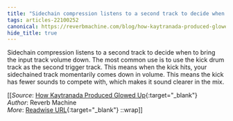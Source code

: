 ```yaml
---
title: "Sidechain compression listens to a second track to decide when ..."
tags: articles-22100252
canonical: https://reverbmachine.com/blog/how-kaytranada-produced-glowed-up/
hide_title: true
---
```


Sidechain compression listens to a second track to decide when to bring the input track volume down. The most common use is to use the kick drum track as the second trigger track. This means when the kick hits, your sidechained track momentarily comes down in volume. This means the kick has fewer sounds to compete with, which makes it sound clearer in the mix.


[[_Source_: [How Kaytranada Produced Glowed Up](https://reverbmachine.com/blog/how-kaytranada-produced-glowed-up/){:target="_blank"}<br>
_Author_: Reverb Machine<br>
_More_: [Readwise URL](https://readwise.io/open/435809537){:target="_blank"}
::wrap]]